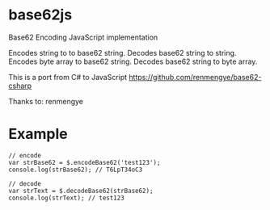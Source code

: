 base62js
========

Base62 Encoding JavaScript implementation

Encodes string to to base62 string.
Decodes base62 string to string.
Encodes byte array to base62 string.
Decodes base62 string to byte array.

This is a port from C# to JavaScript
https://github.com/renmengye/base62-csharp

Thanks to: renmengye

Example
=============

    // encode
    var strBase62 = $.encodeBase62('test123');
    console.log(strBase62); // T6LpT34oC3

    // decode
    var strText = $.decodeBase62(strBase62);
    console.log(strText); // test123
